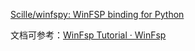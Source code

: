 [Scille/winfspy: WinFSP binding for Python](https://github.com/Scille/winfspy)



文档可参考：[WinFsp Tutorial · WinFsp](https://winfsp.dev/doc/WinFsp-Tutorial/)

